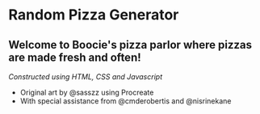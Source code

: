 # Random Pizza Generator
## Welcome to Boocie's pizza parlor where pizzas are made fresh and often!
*Constructed using HTML, CSS and Javascript*

- Original art by @sasszz using Procreate
- With special assistance from @cmderobertis and @nisrinekane

